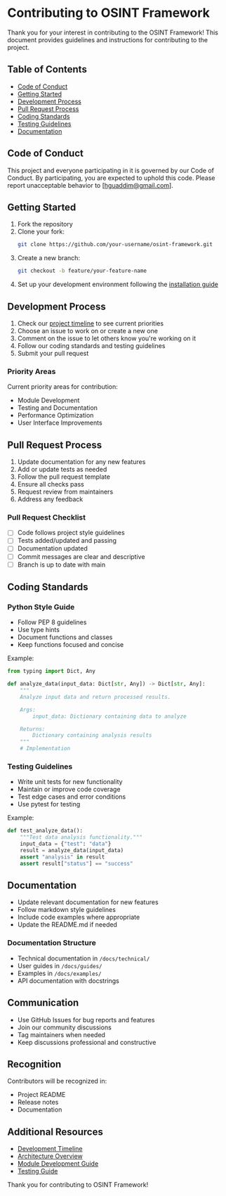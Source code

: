 # Contributing to OSINT Framework

Thank you for your interest in contributing to the OSINT Framework! This document provides guidelines and instructions for contributing to the project.

## Table of Contents
- [Code of Conduct](#code-of-conduct)
- [Getting Started](#getting-started)
- [Development Process](#development-process)
- [Pull Request Process](#pull-request-process)
- [Coding Standards](#coding-standards)
- [Testing Guidelines](#testing-guidelines)
- [Documentation](#documentation)

## Code of Conduct

This project and everyone participating in it is governed by our Code of Conduct. By participating, you are expected to uphold this code. Please report unacceptable behavior to [hguaddim@gmail.com].

## Getting Started

1. Fork the repository
2. Clone your fork:
   ```bash
   git clone https://github.com/your-username/osint-framework.git
   ```
3. Create a new branch:
   ```bash
   git checkout -b feature/your-feature-name
   ```
4. Set up your development environment following the [installation guide](guides/installation.md)

## Development Process

1. Check our [project timeline](timeline.md) to see current priorities
2. Choose an issue to work on or create a new one
3. Comment on the issue to let others know you're working on it
4. Follow our coding standards and testing guidelines
5. Submit your pull request

### Priority Areas

Current priority areas for contribution:
- Module Development
- Testing and Documentation
- Performance Optimization
- User Interface Improvements

## Pull Request Process

1. Update documentation for any new features
2. Add or update tests as needed
3. Follow the pull request template
4. Ensure all checks pass
5. Request review from maintainers
6. Address any feedback

### Pull Request Checklist
- [ ] Code follows project style guidelines
- [ ] Tests added/updated and passing
- [ ] Documentation updated
- [ ] Commit messages are clear and descriptive
- [ ] Branch is up to date with main

## Coding Standards

### Python Style Guide
- Follow PEP 8 guidelines
- Use type hints
- Document functions and classes
- Keep functions focused and concise

Example:
```python
from typing import Dict, Any

def analyze_data(input_data: Dict[str, Any]) -> Dict[str, Any]:
    """
    Analyze input data and return processed results.

    Args:
        input_data: Dictionary containing data to analyze

    Returns:
        Dictionary containing analysis results
    """
    # Implementation
```

### Testing Guidelines
- Write unit tests for new functionality
- Maintain or improve code coverage
- Test edge cases and error conditions
- Use pytest for testing

Example:
```python
def test_analyze_data():
    """Test data analysis functionality."""
    input_data = {"test": "data"}
    result = analyze_data(input_data)
    assert "analysis" in result
    assert result["status"] == "success"
```

## Documentation

- Update relevant documentation for new features
- Follow markdown style guidelines
- Include code examples where appropriate
- Update the README.md if needed

### Documentation Structure
- Technical documentation in `/docs/technical/`
- User guides in `/docs/guides/`
- Examples in `/docs/examples/`
- API documentation with docstrings

## Communication

- Use GitHub Issues for bug reports and features
- Join our community discussions
- Tag maintainers when needed
- Keep discussions professional and constructive

## Recognition

Contributors will be recognized in:
- Project README
- Release notes
- Documentation

## Additional Resources

- [Development Timeline](timeline.md)
- [Architecture Overview](technical/architecture.md)
- [Module Development Guide](examples/custom_module.md)
- [Testing Guide](guides/testing.md)

Thank you for contributing to OSINT Framework!
